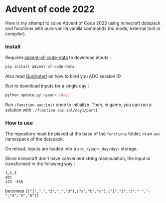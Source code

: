  # Advent of code 2022
 
 Here is my attempt to solve Advent of Code 2022 using minecraft datapack and functions with pure vanilla vanilla commands (no mods, external tool or compiler).

### Install

Requires [advent-of-code-data](https://github.com/wimglenn/advent-of-code-data) to download inputs : 
```sh
pip install advent-of-code-data
```
Also read [Quickstart](https://github.com/wimglenn/advent-of-code-data#quickstart) on how to bind you AOC session ID 

Run to download inputs for a single day :
```sh
python update.py <year> [day]
```
Run ```/function aoc:init``` once to initialize.
Then, in game, you can run a solution with :
```/function aoc:sol/day1/part1```



### How to use
The repository must be placed at the base of the `functions` folder, in an `aoc` namespace of the datapack.

On reload, inputs are loaded into a `aoc_<year>_day<day>` storage.

Since minecraft don't have convenient string manipulation, the input is transformed in the following way : 
```
1,2,3
abc
123 -456
```
becomes
`[["1",",","2",",","3"],["a","b","c"],["1","2","3"," ","-","4","5","6"]]`

